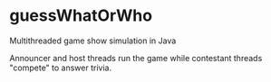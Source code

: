 # guessWhatOrWho
Multithreaded game show simulation in Java

Announcer and host threads run the game while contestant threads "compete" to answer trivia.
